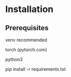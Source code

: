 # Installation

## Prerequisites

venv recommended

torch (pytorch.com)

python3

pip install -r requirements.txt
